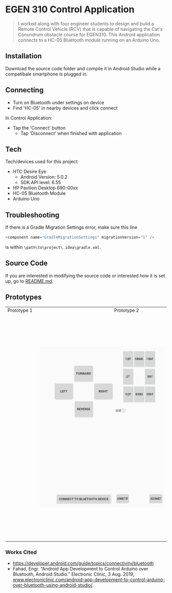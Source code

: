 # EGEN 310 Control Application 

> I worked along with four engineer students to design and build a Remote Control Vehicle (RCV) that is capable of navigating the Cat's Conundrum obstacle course for EGEN310. This Android application connects to a HC-05 Bluetooth module running on an Arduino Uno. 

## Installation

Download the source code folder and compile it in Android Studio while a compatibale smartphone is plugged in. 


## Connecting
  - Turn on Bluetooth under settings on device
  - Find 'HC-05' in nearby devices and click connect
 
In Control Application:
  * Tap the 'Connect' button
    * Tap 'Disconnect' when finished with application

## Tech
Tech/devices used for this project:
* HTC Desire Eye
    * Android Version: 5.0.2
    * SDK API level: 6.55
* HP Pavilion Desktop 690-00xx
* HC-05 Bluetooth Module
* Arduino Uno

## Troubleshooting
If there is a Gradle Migration Settings error, make sure this line
```java
<component name="GradleMigrationSettings" migrationVersion="1" />
```
is within `\path\to\project\.idea\gradle.xml`.

## Source Code 
If you are interested in modifying the source code or interested how it is set up, go to [README.md](/app/README.md).

## Prototypes
<table>
  <tr>
    <td>Prototype 1</td>
    <td>Prototype 2</td>
  </tr>
  <tr>
    <td><img src="images/proto1_ss.JPG" alt="Prototype 1" height="500" style="padding:100px"></td>
    <td><img src="images/proto2_ss.PNG" alt="Prototype 2" height="500"></td>
  </tr>  
</table>


### Works Cited
* https://developer.android.com/guide/topics/connectivity/bluetooth
* Fahad, Engr. “Android App Development to Control Arduino over Bluetooth, Android Studio.” Electronic Clinic, 3 Aug. 2019,             www.electroniclinic.com/android-app-development-to-control-arduino-over-bluetooth-using-android-studio/.






